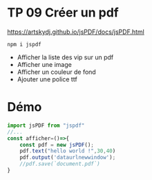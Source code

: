 # TP 09 Créer un pdf

https://artskydj.github.io/jsPDF/docs/jsPDF.html

```
npm i jspdf
```
- Afficher la liste des vip sur un pdf
- Afficher une image
- Afficher un couleur de fond
- Ajouter une police ttf

# Démo
```jsx
import jsPDF from "jspdf"
//...
const afficher=()=>{
    const pdf = new jsPDF();
    pdf.text("hello world !",30,40)
    pdf.output('dataurlnewwindow');
    //pdf.save(`document.pdf`)
}
```
